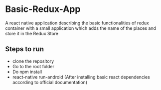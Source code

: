 

# Basic-Redux-App
A react native application describing the basic functionalities of redux container with a small application which adds the name of the 
places and store it in the Redux Store


## Steps to run
* clone the repository
* Go to the root folder
* Do npm install
* react-native run-android (After installing basic react dependencies according to official documentation)
